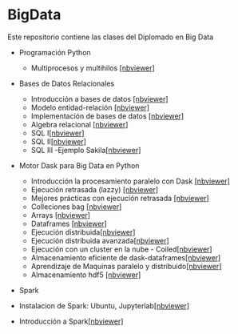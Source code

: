 # BigData
Este repositorio contiene las clases del Diplomado en Big Data

 - Programación Python
   - Multiprocesos y multihilos [[nbviewer]](https://nbviewer.jupyter.org/github/AprendizajeProfundo/BigData/blob/main/Python/Cuadernos/05_A_Mulitprocesos_Python_am.ipynb)

- Bases de Datos Relacionales
  - Introducción a bases de datos [[nbviewer]](https://nbviewer.jupyter.org/github/AprendizajeProfundo/BigData/blob/main/Bases_Datos/Notebooks/Bases_Datos_Rel_Intro.ipynb)
   - Modelo entidad-relación [[nbviewer]](https://nbviewer.jupyter.org/github/AprendizajeProfundo/BigData/blob/main/Bases_Datos/Notebooks/Bases_Datos_Rel_Modelo_E_R.ipynb)
   - Implementación de bases de datos [[nbviewer]]( https://nbviewer.jupyter.org/github/AprendizajeProfundo/BigData/blob/main/Bases_Datos/Notebooks/Bases_Datos_Rel_Implementacion.ipynb)
   - Algebra relacional [[nbviewer]](https://nbviewer.jupyter.org/github/AprendizajeProfundo/BigData/blob/main/Bases_Datos/Notebooks/Bases_Datos_Rel_Algebra_Relacional.ipynb )
   - SQL I[[nbviewer]](https://nbviewer.jupyter.org/github/AprendizajeProfundo/BigData/blob/main/Bases_Datos/Notebooks/Bases_Datos_SQL.ipynb) 
   - SQL II[[nbviewer]](https://nbviewer.jupyter.org/github/AprendizajeProfundo/BigData/blob/main/Bases_Datos/Notebooks/Bases_Datos_SQL-2.ipynb)
   - SQL III -Ejemplo Sakila[[nbviewer]](https://nbviewer.jupyter.org/github/AprendizajeProfundo/BigData/blob/main/Bases_Datos/Notebooks/Bases_Datos_SQL-3.ipynb)
- Motor Dask para Big Data en Python
   - Introducción la procesamiento paralelo con Dask [[nbviewer]](https://nbviewer.jupyter.org/github/AprendizajeProfundo/BigData/blob/main/Dask/Cuadernos/01_dask_delayed_am.ipynb)
   - Ejecución retrasada (lazzy) [[nbviewer]](https://nbviewer.jupyter.org/github/AprendizajeProfundo/BigData/blob/main/Dask/Cuadernos/01x_lazy_am.ipynb)
   - Mejores prácticas con ejecución retrasada [[nbviewer]](https://nbviewer.jupyter.org/github/AprendizajeProfundo/BigData/blob/main/Dask/Cuadernos/01_dask_Mejores_Practicas.ipynb)
   - Colleciones bag [[nbviewer]](https://nbviewer.jupyter.org/github/AprendizajeProfundo/BigData/blob/main/Dask/Cuadernos/02_bag_am.ipynb)
   - Arrays [[nbviewer]](https://nbviewer.jupyter.org/github/AprendizajeProfundo/BigData/blob/main/Dask/Cuadernos/03_array_am.ipynb)
   - Dataframes [[nbviewer]](https://nbviewer.jupyter.org/github/AprendizajeProfundo/BigData/blob/main/Dask/Cuadernos/04_dataframe_am.ipynb)
   - Ejecución distribuida[[nbviewer]](https://nbviewer.jupyter.org/github/AprendizajeProfundo/BigData/blob/main/Dask/Cuadernos/05_distributed_am.ipynb)
   - Ejecución distribuida avanzada[[nbviewer]](https://nbviewer.jupyter.org/github/AprendizajeProfundo/BigData/blob/main/Dask/Cuadernos/06_distributed_advanced_am.ipynb)
   - Ejecución con un cluster en la nube - Coiled[[nbviewer]](https://nbviewer.jupyter.org/github/AprendizajeProfundo/BigData/blob/main/Dask/Cuadernos/10_coiled_quickstart.ipynb)
   - Almacenamiento eficiente de dask-dataframes[[nbviewer]](https://nbviewer.jupyter.org/github/AprendizajeProfundo/BigData/blob/main/Dask/Cuadernos/07_dataframe_storage_am.ipynb)
   - Aprendizaje de Maquinas paralelo y distribuido[[nbviewer]](https://nbviewer.jupyter.org/github/AprendizajeProfundo/BigData/blob/main/Dask/Cuadernos/08_machine_learning_am.ipynb)  
   - Almacenamiento hdf5 [[nbviewer]](https://nbviewer.jupyter.org/github/AprendizajeProfundo/BigData/blob/main/Almacenamiento/Cuadernos/hdf5.ipynb)
- Spark
 - Instalacion de Spark: Ubuntu, Jupyterlab[[nbviewer]](https://nbviewer.jupyter.org/github/AprendizajeProfundo/BigData/blob/main/Spark/Cuadernos/Spark_install.ipynb)
 - Introducción a Spark[[nbviewer]](https://nbviewer.jupyter.org/github/AprendizajeProfundo/BigData/blob/main/Spark/Cuadernos/Spark_Introduccion.ipynb)
